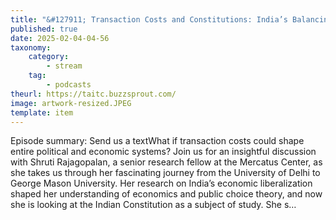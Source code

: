 ```yaml
---
title: "&#127911; Transaction Costs and Constitutions: India’s Balancing Act, with Shruti Rajagopalan"
published: true
date: 2025-02-04-04-56
taxonomy:
    category:
        - stream
    tag:
        - podcasts
theurl: https://taitc.buzzsprout.com/
image: artwork-resized.JPEG
template: item
---
```


Episode summary: Send us a textWhat if transaction costs could shape entire political and economic systems? Join us for an insightful discussion with Shruti Rajagopalan, a senior research fellow at the Mercatus Center, as she takes us through her fascinating journey from the University of Delhi to George Mason University. Her research on India&rsquo;s economic liberalization shaped her understanding of economics and public choice theory, and now she is looking at the Indian Constitution as a subject of study. She s&hellip;

